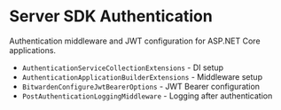 # Server SDK Authentication

Authentication middleware and JWT configuration for ASP.NET Core applications.

-   `AuthenticationServiceCollectionExtensions` - DI setup
-   `AuthenticationApplicationBuilderExtensions` - Middleware setup
-   `BitwardenConfigureJwtBearerOptions` - JWT Bearer configuration
-   `PostAuthenticationLoggingMiddleware` - Logging after authentication
